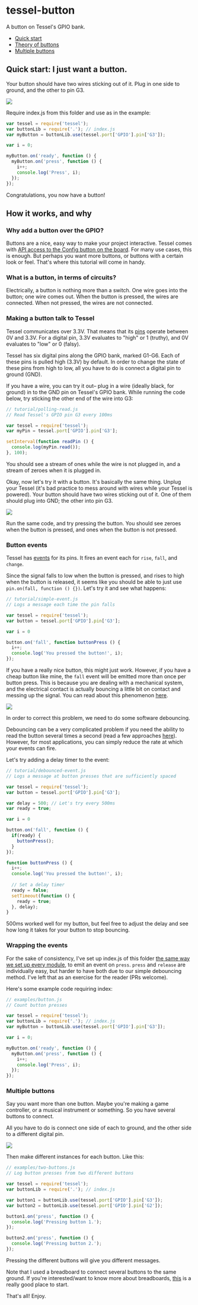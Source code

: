 tessel-button
=============

A button on Tessel's GPIO bank.

* [Quick start](https://github.com/Frijol/tessel-button#quick-start-i-just-want-a-button)
* [Theory of buttons](https://github.com/Frijol/tessel-button#why-add-a-button-over-the-gpio)
* [Multiple buttons](https://github.com/Frijol/tessel-button#multiple-buttons)

## Quick start: I just want a button.

Your button should have two wires sticking out of it. Plug in one side to ground, and the other to pin G3.

![](https://lh5.googleusercontent.com/-VFXEUYqlb2w/VCHwX6JIsnI/AAAAAAAAKak/XS4eqXJ5RmM/w913-h514-no/20140923_151215.jpg)

Require index.js from this folder and use as in the example:

```js
var tessel = require('tessel');
var buttonLib = require('.'); // index.js
var myButton = buttonLib.use(tessel.port['GPIO'].pin['G3']);

var i = 0;

myButton.on('ready', function () {
  myButton.on('press', function () {
    i++;
    console.log('Press', i);
  });
});
```

Congratulations, you now have a button!

## How it works, and why

### Why add a button over the GPIO?
Buttons are a nice, easy way to make your project interactive. Tessel comes with [API access to the Config button on the board](https://tessel.io/docs/hardwareAPI#buttons). For many use cases, this is enough. But perhaps you want more buttons, or buttons with a certain look or feel. That's where this tutorial will come in handy.

### What is a button, in terms of circuits?
Electrically, a button is nothing more than a switch. One wire goes into the button; one wire comes out. When the button is pressed, the wires are connected. When not pressed, the wires are not connected.

### Making a button talk to Tessel
Tessel communicates over 3.3V. That means that its [pins](https://tessel.io/docs/hardwareAPI#pins) operate between 0V and 3.3V. For a digital pin, 3.3V evaluates to "high" or 1 (truthy), and 0V evaluates to "low" or 0 (falsy).

Tessel has six digital pins along the GPIO bank, marked G1-G6. Each of these pins is pulled high (3.3V) by default. In order to change the state of these pins from high to low, all you have to do is connect a digital pin to ground (GND).

If you have a wire, you can try it out– plug in a wire (ideally black, for ground) in to the GND pin on Tessel's GPIO bank. While running the code below, try sticking the other end of the wire into G3:

```js
// tutorial/polling-read.js
// Read Tessel's GPIO pin G3 every 100ms

var tessel = require('tessel');
var myPin = tessel.port['GPIO'].pin['G3'];

setInterval(function readPin () {
  console.log(myPin.read());
}, 100);
```

You should see a stream of ones while the wire is not plugged in, and a stream of zeroes when it is plugged in.

Okay, now let's try it with a button. It's basically the same thing. Unplug your Tessel (it's bad practice to mess around with wires while your Tessel is powered). Your button should have two wires sticking out of it. One of them should plug into GND; the other into pin G3.

![](https://lh5.googleusercontent.com/-VFXEUYqlb2w/VCHwX6JIsnI/AAAAAAAAKak/XS4eqXJ5RmM/w913-h514-no/20140923_151215.jpg)

Run the same code, and try pressing the button. You should see zeroes when the button is pressed, and ones when the button is not pressed.

### Button events

Tessel has [events](https://tessel.io/docs/hardwareAPI#api-pin-on-type-callback-time-type) for its pins. It fires an event each for `rise`, `fall`, and `change`.

Since the signal falls to low when the button is pressed, and rises to high when the button is released, it seems like you should be able to just use `pin.on(fall, function () {})`. Let's try it and see what happens:

```js
// tutorial/simple-event.js
// Logs a message each time the pin falls

var tessel = require('tessel');
var button = tessel.port['GPIO'].pin['G3'];

var i = 0

button.on('fall', function buttonPress () {
  i++;
  console.log('You pressed the button!', i);
});
```

If you have a really nice button, this might just work. However, if you have a cheap button like mine, the `fall` event will be emitted more than once per button press. This is because you are dealing with a mechanical system, and the electrical contact is actually bouncing a little bit on contact and messing up the signal. You can read about this phenomenon [here](http://en.wikipedia.org/wiki/Switch#Contact_bounce).

![](http://upload.wikimedia.org/wikipedia/commons/a/ac/Bouncy_Switch.png)

In order to correct this problem, we need to do some software debouncing.

Debouncing can be a very complicated problem if you need the ability to read the button several times a second (read a few approaches [here](http://www.embedded.com/electronics-blogs/break-points/4024981/My-favorite-software-debouncers)). However, for most applications, you can simply reduce the rate at which your events can fire.

Let's try adding a delay timer to the event:

```js
// tutorial/debounced-event.js
// Logs a message at button presses that are sufficiently spaced

var tessel = require('tessel');
var button = tessel.port['GPIO'].pin['G3'];

var delay = 500; // Let's try every 500ms
var ready = true;

var i = 0

button.on('fall', function () {
  if(ready) {
    buttonPress();
  }
});

function buttonPress () {
  i++;
  console.log('You pressed the button!', i);
  
  // Set a delay timer
  ready = false;
  setTimeout(function () {
    ready = true;
  }, delay);
}
```

500ms worked well for my button, but feel free to adjust the delay and see how long it takes for your button to stop bouncing.

### Wrapping the events
For the sake of consistency, I've set up index.js of this folder [the same way we set up every module](http://blog.technical.io/post/94084496782/making-a-tessel-style-library-for-third-party-hardware), to emit an event on `press`. `press` and `release` are individually easy, but harder to have both due to our simple debouncing method. I've left that as an exercise for the reader (PRs welcome).

Here's some example code requiring index:

```js
// examples/button.js
// Count button presses

var tessel = require('tessel');
var buttonLib = require('.'); // index.js
var myButton = buttonLib.use(tessel.port['GPIO'].pin['G3']);

var i = 0;

myButton.on('ready', function () {
  myButton.on('press', function () {
    i++;
    console.log('Press', i);
  });
});
```

### Multiple buttons
Say you want more than one button. Maybe you're making a game controller, or a musical instrument or something. So you have several buttons to connect.

All you have to do is connect one side of each to ground, and the other side to a different digital pin.

![](https://lh6.googleusercontent.com/-Cr5us5zJ9SA/VCIBTDnpmqI/AAAAAAAAKcw/O-NE2P8AJOE/w913-h514-no/20140923_162433.jpg)

Then make different instances for each button. Like this:

```js
// examples/two-buttons.js
// Log button presses from two different buttons

var tessel = require('tessel');
var buttonLib = require('.'); // index.js

var button1 = buttonLib.use(tessel.port['GPIO'].pin['G3']);
var button2 = buttonLib.use(tessel.port['GPIO'].pin['G2']);

button1.on('press', function () {
  console.log('Pressing button 1.');
});

button2.on('press', function () {
  console.log('Pressing button 2.');
});
```
Pressing the different buttons will give you different messages.

Note that I used a breadboard to connect several buttons to the same ground. If you're interested/want to know more about breadboards, [this](http://www.instructables.com/id/Breadboard-How-To/) is a really good place to start.

That's all! Enjoy.
